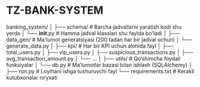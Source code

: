 # TZ-BANK-SYSTEM

banking_system/
│
├── schema/                     # Barcha jadvallarni yaratish kodi shu yerda
│   └── __init__.py             # Hamma jadval klasslari shu faylda bo'ladi
│
├── data_gen/                  # Ma'lumot generatsiyasi (200 tadan har bir jadval uchun)
│   └── generate_data.py
│
├── kpi/                       # Har bir KPI uchun alohida fayl
│   ├── total_users.py
│   ├── vip_users.py
│   ├── suspicious_transactions.py
│   ├── avg_transaction_amount.py
│   └── ...
│
├── utils/                     # Qo‘shimcha foydali funksiyalar
│   └── db.py                  # Ma’lumotlar bazasi bilan ishlash (SQLAlchemy)
│
├── run.py                     # Loyihani ishga tushuruvchi fayl
└── requirements.txt           # Kerakli kutubxonalar ro‘yxati

